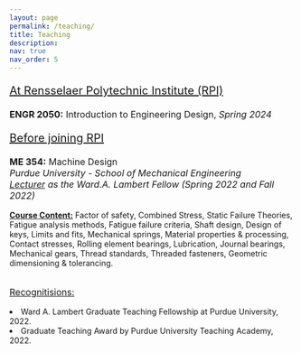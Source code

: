 ```yaml
---
layout: page
permalink: /teaching/
title: Teaching
description:  
nav: true
nav_order: 5
---
```


<p style="font-size: 20px;">  <u>At Rensselaer Polytechnic Institute (RPI)</u><br>

<p style="font-size: 16px;"> <b>ENGR 2050:</b> Introduction to Engineering Design,     <i> Spring 2024 </i>


<p style="font-size: 20px;">  <u>Before joining RPI</u><br>

<p style="font-size: 16px;"> <b>ME 354:</b> Machine Design<br> <i>Purdue University - School of Mechanical Engineering <br> <u>Lecturer</u> as the Ward.A. Lambert Fellow (Spring 2022 and Fall 2022) </i> <br></p>

 <u><b>Course Content:</b></u> Factor of safety, Combined Stress, Static Failure Theories, Fatigue analysis methods, Fatigue failure criteria, Shaft design, Design of keys, Limits and fits, Mechanical springs, Material properties & processing, Contact stresses, Rolling element bearings, Lubrication, Journal bearings, Mechanical gears, Thread standards, Threaded fasteners, Geometric dimensioning & tolerancing. 
 <br>
 <br>
  <p style="font-size: 16px;"> <u>Recognitisions:</u> 
 <li>Ward A. Lambert Graduate Teaching Fellowship at Purdue University, 2022.
</li> 
<li>Graduate Teaching Award by Purdue University Teaching Academy, 2022.
</li>  

